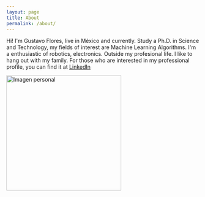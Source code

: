 ```yaml
---
layout: page
title: About
permalink: /about/
---
```


Hi! I'm Gustavo Flores, live in México and currently. Study a Ph.D. in Science and Technology, my fields of interest are Machine Learning Algorithms.
I'm a enthusiastic of robotics, electronics. Outside my profesional life. I like to hang out with my family. For those who are interested in my professional profile, you can find it at [LinkedIn](https://www.linkedin.com/in/gus-fls)

<img src="https://pcyti.izt.uam.mx/wp-content/uploads/2023/02/gustavo-e1676139897382.jpeg" alt="Imagen personal" width="300" />
